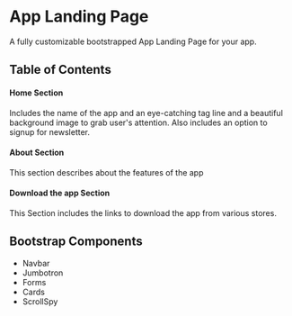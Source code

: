 # App Landing Page

A fully customizable bootstrapped App Landing Page for your app. 


## Table of Contents

#### Home Section
Includes the name of the app and an eye-catching tag line and a beautiful background image to grab user's attention. Also includes an option to signup for newsletter.

#### About Section
This section describes about the features of the app

#### Download the app Section
This Section includes the links to download the app from various stores.

## Bootstrap Components
- Navbar
- Jumbotron
- Forms
- Cards
- ScrollSpy

